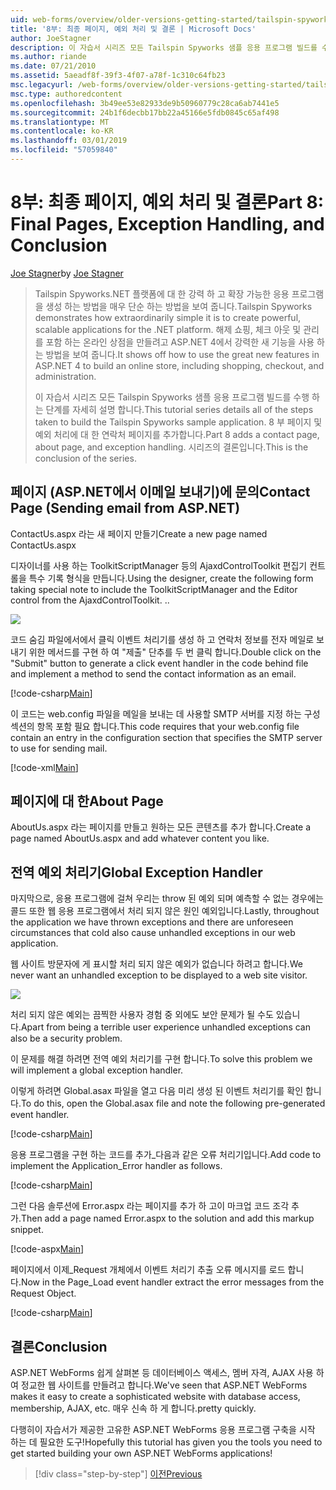 ```yaml
---
uid: web-forms/overview/older-versions-getting-started/tailspin-spyworks/tailspin-spyworks-part-8
title: '8부: 최종 페이지, 예외 처리 및 결론 | Microsoft Docs'
author: JoeStagner
description: 이 자습서 시리즈 모든 Tailspin Spyworks 샘플 응용 프로그램 빌드를 수행 하는 단계를 자세히 설명 합니다. 8 부 페이지 및 예외에 대 한 연락처 페이지를 추가 하는 중...
ms.author: riande
ms.date: 07/21/2010
ms.assetid: 5aeadf8f-39f3-4f07-a78f-1c310c64fb23
msc.legacyurl: /web-forms/overview/older-versions-getting-started/tailspin-spyworks/tailspin-spyworks-part-8
msc.type: authoredcontent
ms.openlocfilehash: 3b49ee53e82933de9b50960779c28ca6ab7441e5
ms.sourcegitcommit: 24b1f6decbb17bb22a45166e5fdb0845c65af498
ms.translationtype: MT
ms.contentlocale: ko-KR
ms.lasthandoff: 03/01/2019
ms.locfileid: "57059840"
---
```

<a name="part-8-final-pages-exception-handling-and-conclusion"></a><span data-ttu-id="82dfa-104">8부: 최종 페이지, 예외 처리 및 결론</span><span class="sxs-lookup"><span data-stu-id="82dfa-104">Part 8: Final Pages, Exception Handling, and Conclusion</span></span>
====================
<span data-ttu-id="82dfa-105">[Joe Stagner](https://github.com/JoeStagner)</span><span class="sxs-lookup"><span data-stu-id="82dfa-105">by [Joe Stagner](https://github.com/JoeStagner)</span></span>

> <span data-ttu-id="82dfa-106">Tailspin Spyworks.NET 플랫폼에 대 한 강력 하 고 확장 가능한 응용 프로그램을 생성 하는 방법을 매우 단순 하는 방법을 보여 줍니다.</span><span class="sxs-lookup"><span data-stu-id="82dfa-106">Tailspin Spyworks demonstrates how extraordinarily simple it is to create powerful, scalable applications for the .NET platform.</span></span> <span data-ttu-id="82dfa-107">해제 쇼핑, 체크 아웃 및 관리를 포함 하는 온라인 상점을 만들려고 ASP.NET 4에서 강력한 새 기능을 사용 하는 방법을 보여 줍니다.</span><span class="sxs-lookup"><span data-stu-id="82dfa-107">It shows off how to use the great new features in ASP.NET 4 to build an online store, including shopping, checkout, and administration.</span></span>
> 
> <span data-ttu-id="82dfa-108">이 자습서 시리즈 모든 Tailspin Spyworks 샘플 응용 프로그램 빌드를 수행 하는 단계를 자세히 설명 합니다.</span><span class="sxs-lookup"><span data-stu-id="82dfa-108">This tutorial series details all of the steps taken to build the Tailspin Spyworks sample application.</span></span> <span data-ttu-id="82dfa-109">8 부 페이지 및 예외 처리에 대 한 연락처 페이지를 추가합니다.</span><span class="sxs-lookup"><span data-stu-id="82dfa-109">Part 8 adds a contact page, about page, and exception handling.</span></span> <span data-ttu-id="82dfa-110">시리즈의 결론입니다.</span><span class="sxs-lookup"><span data-stu-id="82dfa-110">This is the conclusion of the series.</span></span>


## <a id="_Toc260221680"></a>  <span data-ttu-id="82dfa-111">페이지 (ASP.NET에서 이메일 보내기)에 문의</span><span class="sxs-lookup"><span data-stu-id="82dfa-111">Contact Page (Sending email from ASP.NET)</span></span>

<span data-ttu-id="82dfa-112">ContactUs.aspx 라는 새 페이지 만들기</span><span class="sxs-lookup"><span data-stu-id="82dfa-112">Create a new page named ContactUs.aspx</span></span>

<span data-ttu-id="82dfa-113">디자이너를 사용 하는 ToolkitScriptManager 등의 AjaxdControlToolkit 편집기 컨트롤을 특수 기록 형식을 만듭니다.</span><span class="sxs-lookup"><span data-stu-id="82dfa-113">Using the designer, create the following form taking special note to include the ToolkitScriptManager and the Editor control from the AjaxdControlToolkit.</span></span> <span data-ttu-id="82dfa-114">.</span><span class="sxs-lookup"><span data-stu-id="82dfa-114">.</span></span>

![](tailspin-spyworks-part-8/_static/image1.jpg)

<span data-ttu-id="82dfa-115">코드 숨김 파일에서에서 클릭 이벤트 처리기를 생성 하 고 연락처 정보를 전자 메일로 보내기 위한 메서드를 구현 하 여 "제출" 단추를 두 번 클릭 합니다.</span><span class="sxs-lookup"><span data-stu-id="82dfa-115">Double click on the "Submit" button to generate a click event handler in the code behind file and implement a method to send the contact information as an email.</span></span>

[!code-csharp[Main](tailspin-spyworks-part-8/samples/sample1.cs)]

<span data-ttu-id="82dfa-116">이 코드는 web.config 파일을 메일을 보내는 데 사용할 SMTP 서버를 지정 하는 구성 섹션의 항목 포함 필요 합니다.</span><span class="sxs-lookup"><span data-stu-id="82dfa-116">This code requires that your web.config file contain an entry in the configuration section that specifies the SMTP server to use for sending mail.</span></span>

[!code-xml[Main](tailspin-spyworks-part-8/samples/sample2.xml)]

## <a id="_Toc260221681"></a>  <span data-ttu-id="82dfa-117">페이지에 대 한</span><span class="sxs-lookup"><span data-stu-id="82dfa-117">About Page</span></span>

<span data-ttu-id="82dfa-118">AboutUs.aspx 라는 페이지를 만들고 원하는 모든 콘텐츠를 추가 합니다.</span><span class="sxs-lookup"><span data-stu-id="82dfa-118">Create a page named AboutUs.aspx and add whatever content you like.</span></span>

## <a id="_Toc260221682"></a>  <span data-ttu-id="82dfa-119">전역 예외 처리기</span><span class="sxs-lookup"><span data-stu-id="82dfa-119">Global Exception Handler</span></span>

<span data-ttu-id="82dfa-120">마지막으로, 응용 프로그램에 걸쳐 우리는 throw 된 예외 되며 예측할 수 없는 경우에는 콜드 또한 웹 응용 프로그램에서 처리 되지 않은 원인 예외입니다.</span><span class="sxs-lookup"><span data-stu-id="82dfa-120">Lastly, throughout the application we have thrown exceptions and there are unforeseen circumstances that cold also cause unhandled exceptions in our web application.</span></span>

<span data-ttu-id="82dfa-121">웹 사이트 방문자에 게 표시할 처리 되지 않은 예외가 없습니다 하려고 합니다.</span><span class="sxs-lookup"><span data-stu-id="82dfa-121">We never want an unhandled exception to be displayed to a web site visitor.</span></span>

![](tailspin-spyworks-part-8/_static/image2.jpg)

<span data-ttu-id="82dfa-122">처리 되지 않은 예외는 끔찍한 사용자 경험 중 외에도 보안 문제가 될 수도 있습니다.</span><span class="sxs-lookup"><span data-stu-id="82dfa-122">Apart from being a terrible user experience unhandled exceptions can also be a security problem.</span></span>

<span data-ttu-id="82dfa-123">이 문제를 해결 하려면 전역 예외 처리기를 구현 합니다.</span><span class="sxs-lookup"><span data-stu-id="82dfa-123">To solve this problem we will implement a global exception handler.</span></span>

<span data-ttu-id="82dfa-124">이렇게 하려면 Global.asax 파일을 열고 다음 미리 생성 된 이벤트 처리기를 확인 합니다.</span><span class="sxs-lookup"><span data-stu-id="82dfa-124">To do this, open the Global.asax file and note the following pre-generated event handler.</span></span>

[!code-csharp[Main](tailspin-spyworks-part-8/samples/sample3.cs)]

<span data-ttu-id="82dfa-125">응용 프로그램을 구현 하는 코드를 추가\_다음과 같은 오류 처리기입니다.</span><span class="sxs-lookup"><span data-stu-id="82dfa-125">Add code to implement the Application\_Error handler as follows.</span></span>

[!code-csharp[Main](tailspin-spyworks-part-8/samples/sample4.cs)]

<span data-ttu-id="82dfa-126">그런 다음 솔루션에 Error.aspx 라는 페이지를 추가 하 고이 마크업 코드 조각 추가.</span><span class="sxs-lookup"><span data-stu-id="82dfa-126">Then add a page named Error.aspx to the solution and add this markup snippet.</span></span>

[!code-aspx[Main](tailspin-spyworks-part-8/samples/sample5.aspx)]

<span data-ttu-id="82dfa-127">페이지에서 이제\_Request 개체에서 이벤트 처리기 추출 오류 메시지를 로드 합니다.</span><span class="sxs-lookup"><span data-stu-id="82dfa-127">Now in the Page\_Load event handler extract the error messages from the Request Object.</span></span>

[!code-csharp[Main](tailspin-spyworks-part-8/samples/sample6.cs)]

## <a id="_Toc260221683"></a>  <span data-ttu-id="82dfa-128">결론</span><span class="sxs-lookup"><span data-stu-id="82dfa-128">Conclusion</span></span>

<span data-ttu-id="82dfa-129">ASP.NET WebForms 쉽게 살펴본 등 데이터베이스 액세스, 멤버 자격, AJAX 사용 하 여 정교한 웹 사이트를 만들려고 합니다.</span><span class="sxs-lookup"><span data-stu-id="82dfa-129">We've seen that ASP.NET WebForms makes it easy to create a sophisticated website with database access, membership, AJAX, etc.</span></span> <span data-ttu-id="82dfa-130">매우 신속 하 게 합니다.</span><span class="sxs-lookup"><span data-stu-id="82dfa-130">pretty quickly.</span></span>

<span data-ttu-id="82dfa-131">다행히이 자습서가 제공한 고유한 ASP.NET WebForms 응용 프로그램 구축을 시작 하는 데 필요한 도구!</span><span class="sxs-lookup"><span data-stu-id="82dfa-131">Hopefully this tutorial has given you the tools you need to get started building your own ASP.NET WebForms applications!</span></span>

> [!div class="step-by-step"]
> [<span data-ttu-id="82dfa-132">이전</span><span class="sxs-lookup"><span data-stu-id="82dfa-132">Previous</span></span>](tailspin-spyworks-part-7.md)
